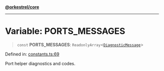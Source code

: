 [**@orkestrel/core**](../index.md)

***

# Variable: PORTS\_MESSAGES

> `const` **PORTS\_MESSAGES**: `ReadonlyArray`\<[`DiagnosticMessage`](../interfaces/DiagnosticMessage.md)\>

Defined in: [constants.ts:69](https://github.com/orkestrel/core/blob/7cc3e19bc4a1e6f96f153d7b931686981208a465/src/constants.ts#L69)

Port helper diagnostics and codes.
